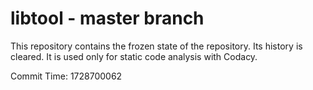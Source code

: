 # libtool - master branch

This repository contains the frozen state of the repository.
Its history is cleared. It is used only for static code
analysis with Codacy.

Commit Time: 1728700062